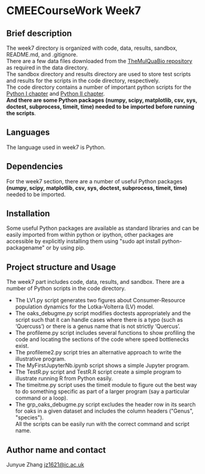 # CMEECourseWork Week7
## Brief description
The week7 directory is organized with code, data, results, sandbox, README.md, and .gitignore.  
There are a few data files downloaded from the [TheMulQuaBio repository](https://github.com/mhasoba/TheMulQuaBio) as required in the data directory.  
The sandbox directory and results directory are used to store test scripts and results for the scripts in the code directory, respectively.  
The code directory contains a number of important python scripts for the  [Python I chapter](https://mhasoba.github.io/TheMulQuaBio/notebooks/05-Python_I.html#id2) and [Python II chapter](https://mhasoba.github.io/TheMulQuaBio/notebooks/06-Python_II.html#practicals).  
**And there are some Python packages (numpy, scipy, matplotlib, csv, sys, doctest, subprocess, timeit, time) needed to be imported before running the scripts**.

## Languages
The language used in week7 is Python.

## Dependencies
For the week7 section, there are a number of useful Python packages **(numpy, scipy, matplotlib, csv, sys, doctest, subprocess, timeit, time)** needed to be imported. 

## Installation
Some useful Python packages are available as standard libraries and can be easily imported from within python or ipython, other packages are accessible by explicitly installing them using "sudo apt install python-packagename" or by using pip. 

## Project structure and Usage
The week7 part includes code, data, results, and sandbox. There are a number of Python scripts in the code directory.
+ The LV1.py script generates two figures about Consumer-Resource population dynamics for the Lotka-Volterra (LV) model. 
+ The oaks_debugme.py script modifies doctests appropriately and the script such that it can handle cases where there is a typo (such as ‘Quercuss’) or there is a genus name that is not strictly ‘Quercus’.
+ The profileme.py script includes several functions to show profiling the code and locating the sections of the code where speed bottlenecks exist.
+ The profileme2.py script tries an alternative approach to write the illustrative program.
+ The MyFirstJupyterNb.ipynb script shows a simple Jupyter program.
+ The TestR.py script and TestR.R script create a simple program to illustrate running R from Python easily.
+ The timeitme.py script uses the timeit module to figure out the best way to do something specific as part of a larger program (say a particular command or a loop).
+ The grp_oaks_debugme.py script excludes the header row in its search for oaks in a given dataset and includes the column headers ("Genus", "species").  
All the scripts can be easily run with the correct command and script name.

## Author name and contact
Junyue Zhang  jz1621@ic.ac.uk
